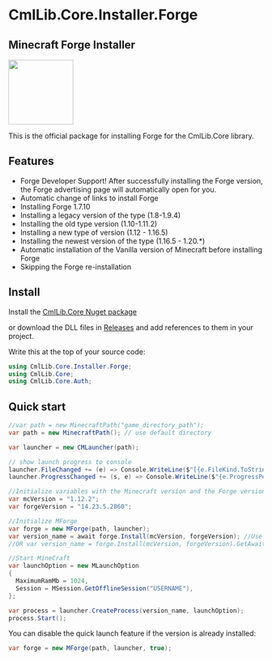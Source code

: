 # CmlLib.Core.Installer.Forge
## Minecraft Forge Installer
<img src='https://raw.githubusercontent.com/CmlLib/CmlLib.Core/master/icon.png' width=128>

This is the official package for installing Forge for the CmlLib.Core library. 
## Features 
* Forge Developer Support! After successfully installing the Forge version, the Forge advertising page will automatically open for you.
* Automatic change of links to install Forge
* Installing Forge 1.7.10
* Installing a legacy version of the type (1.8-1.9.4)
* Installing the old type version (1.10-1.11.2)
* Installing a new type of version (1.12 - 1.16.5)
* Installing the newest version of the type (1.16.5 - 1.20.*)
* Automatic installation of the Vanilla version of Minecraft before installing Forge
* Skipping the Forge re-installation
## Install

Install the [CmlLib.Core Nuget package](https://www.nuget.org/packages/CmlLib.Core)

or download the DLL files in [Releases](https://github.com/AlphaBs/CmlLib.Core/releases) and add references to them in your project.

Write this at the top of your source code:
```csharp
using CmlLib.Core.Installer.Forge;
using CmlLib.Core;
using CmlLib.Core.Auth;
```
## Quick start
```csharp
//var path = new MinecraftPath("game_directory_path");
var path = new MinecraftPath(); // use default directory

var launcher = new CMLauncher(path);

// show launch progress to console
launcher.FileChanged += (e) => Console.WriteLine($"[{e.FileKind.ToString()}] {e.FileName} - {e.ProgressedFileCount}/{e.TotalFileCount}");
launcher.ProgressChanged += (s, e) => Console.WriteLine($"{e.ProgressPercentage}%");

//Initialize variables with the Minecraft version and the Forge version
var mcVersion = "1.12.2"; 
var forgeVersion = "14.23.5.2860";

//Initialize MForge
var forge = new MForge(path, launcher);
var version_name = await forge.Install(mcVersion, forgeVersion); //Use await in the asynchronous method
//OR var version_name = forge.Install(mcVersion, forgeVersion).GetAwaiter().GetResult();

//Start MineCraft
var launchOption = new MLaunchOption
{
  MaximumRamMb = 1024,
  Session = MSession.GetOfflineSession("USERNAME"),
};

var process = launcher.CreateProcess(version_name, launchOption);
process.Start();
```
You can disable the quick launch feature if the version is already installed: 
```csharp
var forge = new MForge(path, launcher, true);
```
